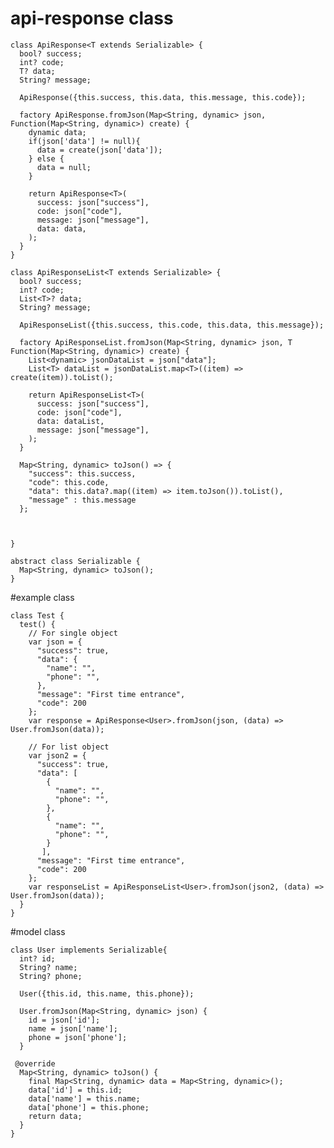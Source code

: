 
# api-response class

    class ApiResponse<T extends Serializable> {
      bool? success;
      int? code;
      T? data;
      String? message;
    
      ApiResponse({this.success, this.data, this.message, this.code});
    
      factory ApiResponse.fromJson(Map<String, dynamic> json, Function(Map<String, dynamic>) create) {
        dynamic data;
        if(json['data'] != null){
          data = create(json['data']);
        } else {
          data = null;
        }
    
        return ApiResponse<T>(
          success: json["success"],
          code: json["code"],
          message: json["message"],
          data: data,
        );
      }
    }
    
    class ApiResponseList<T extends Serializable> {
      bool? success;
      int? code;
      List<T>? data;
      String? message;
    
      ApiResponseList({this.success, this.code, this.data, this.message});
    
      factory ApiResponseList.fromJson(Map<String, dynamic> json, T Function(Map<String, dynamic>) create) {
        List<dynamic> jsonDataList = json["data"];
        List<T> dataList = jsonDataList.map<T>((item) => create(item)).toList();
    
        return ApiResponseList<T>(
          success: json["success"],
          code: json["code"],
          data: dataList,
          message: json["message"],
        );
      }
    
      Map<String, dynamic> toJson() => {
        "success": this.success,
        "code": this.code,
        "data": this.data?.map((item) => item.toJson()).toList(),
        "message" : this.message
      };
    
    
    
    }
    
    abstract class Serializable {
      Map<String, dynamic> toJson();
    }



#example class

    class Test {
      test() {
        // For single object
        var json = {
          "success": true,
          "data": {
            "name": "",
            "phone": "",
          },
          "message": "First time entrance",
          "code": 200
        };
        var response = ApiResponse<User>.fromJson(json, (data) => User.fromJson(data));
    
        // For list object
        var json2 = {
          "success": true,
          "data": [
            {
              "name": "",
              "phone": "",
            },
            {
              "name": "",
              "phone": "",
            }
           ],
          "message": "First time entrance",
          "code": 200
        };
        var responseList = ApiResponseList<User>.fromJson(json2, (data) => User.fromJson(data));
      }
    }

#model class

    class User implements Serializable{
      int? id;
      String? name;
      String? phone;
      
      User({this.id, this.name, this.phone});
    
      User.fromJson(Map<String, dynamic> json) {
        id = json['id'];
        name = json['name'];
        phone = json['phone'];
      }
    
     @override
      Map<String, dynamic> toJson() {
        final Map<String, dynamic> data = Map<String, dynamic>();
        data['id'] = this.id;
        data['name'] = this.name;
        data['phone'] = this.phone;
        return data;
      }
    }  
